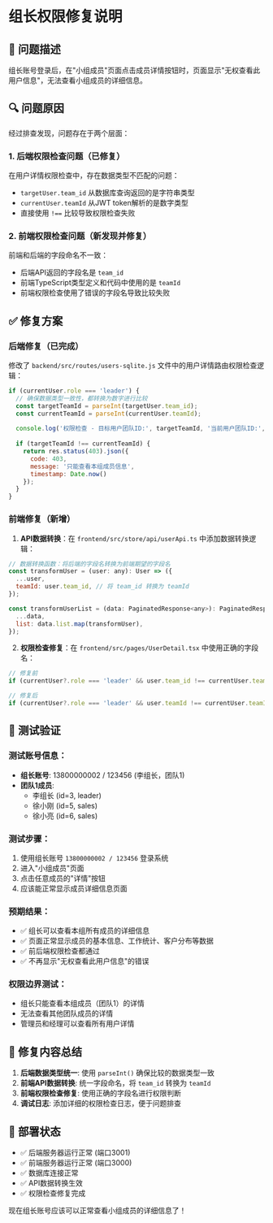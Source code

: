 # 组长权限修复说明

## 🔧 问题描述
组长账号登录后，在"小组成员"页面点击成员详情按钮时，页面显示"无权查看此用户信息"，无法查看小组成员的详细信息。

## 🔍 问题原因
经过排查发现，问题存在于两个层面：

### 1. 后端权限检查问题（已修复）
在用户详情权限检查中，存在数据类型不匹配的问题：
- `targetUser.team_id` 从数据库查询返回的是字符串类型
- `currentUser.teamId` 从JWT token解析的是数字类型
- 直接使用 `!==` 比较导致权限检查失败

### 2. 前端权限检查问题（新发现并修复）
前端和后端的字段命名不一致：
- 后端API返回的字段名是 `team_id`
- 前端TypeScript类型定义和代码中使用的是 `teamId`
- 前端权限检查使用了错误的字段名导致比较失败

## ✅ 修复方案

### 后端修复（已完成）
修改了 `backend/src/routes/users-sqlite.js` 文件中的用户详情路由权限检查逻辑：

```javascript
if (currentUser.role === 'leader') {
  // 确保数据类型一致性，都转换为数字进行比较
  const targetTeamId = parseInt(targetUser.team_id);
  const currentTeamId = parseInt(currentUser.teamId);
  
  console.log('权限检查 - 目标用户团队ID:', targetTeamId, '当前用户团队ID:', currentTeamId);
  
  if (targetTeamId !== currentTeamId) {
    return res.status(403).json({
      code: 403,
      message: '只能查看本组成员信息',
      timestamp: Date.now()
    });
  }
}
```

### 前端修复（新增）
1. **API数据转换**：在 `frontend/src/store/api/userApi.ts` 中添加数据转换逻辑：

```javascript
// 数据转换函数：将后端的字段名转换为前端期望的字段名
const transformUser = (user: any): User => ({
  ...user,
  teamId: user.team_id, // 将 team_id 转换为 teamId
});

const transformUserList = (data: PaginatedResponse<any>): PaginatedResponse<User> => ({
  ...data,
  list: data.list.map(transformUser),
});
```

2. **权限检查修复**：在 `frontend/src/pages/UserDetail.tsx` 中使用正确的字段名：

```javascript
// 修复前
if (currentUser?.role === 'leader' && user.team_id !== currentUser.teamId) {

// 修复后  
if (currentUser?.role === 'leader' && user.teamId !== currentUser.teamId) {
```

## 🧪 测试验证

### 测试账号信息：
- **组长账号**: 13800000002 / 123456 (李组长，团队1)
- **团队1成员**:
  - 李组长 (id=3, leader)
  - 徐小刚 (id=5, sales)
  - 徐小亮 (id=6, sales)

### 测试步骤：
1. 使用组长账号 `13800000002 / 123456` 登录系统
2. 进入"小组成员"页面
3. 点击任意成员的"详情"按钮
4. 应该能正常显示成员详细信息页面

### 预期结果：
- ✅ 组长可以查看本组所有成员的详细信息
- ✅ 页面正常显示成员的基本信息、工作统计、客户分布等数据
- ✅ 前后端权限检查都通过
- ✅ 不再显示"无权查看此用户信息"的错误

### 权限边界测试：
- 组长只能查看本组成员（团队1）的详情
- 无法查看其他团队成员的详情
- 管理员和经理可以查看所有用户详情

## 📝 修复内容总结
1. **后端数据类型统一**: 使用 `parseInt()` 确保比较的数据类型一致
2. **前端API数据转换**: 统一字段命名，将 `team_id` 转换为 `teamId`
3. **前端权限检查修复**: 使用正确的字段名进行权限判断
4. **调试日志**: 添加详细的权限检查日志，便于问题排查

## 🚀 部署状态
- ✅ 后端服务器运行正常 (端口3001)
- ✅ 前端服务器运行正常 (端口3000)
- ✅ 数据库连接正常
- ✅ API数据转换生效
- ✅ 权限检查修复完成

现在组长账号应该可以正常查看小组成员的详细信息了！ 